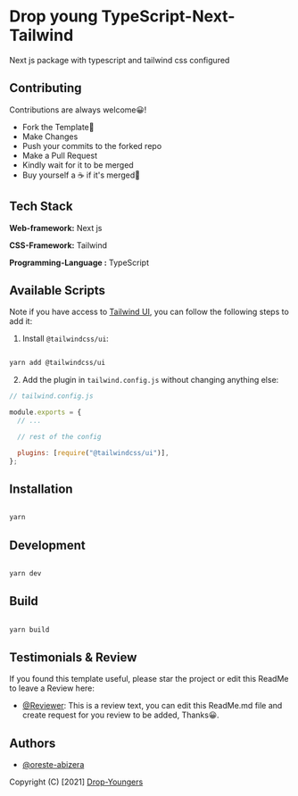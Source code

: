 # Drop young TypeScript-Next-Tailwind

Next js package with typescript and tailwind css configured

## Contributing

Contributions are always welcome😀!

- Fork the Template🍴
- Make Changes
- Push your commits to the forked repo
- Make a Pull Request
- Kindly wait for it to be merged
- Buy yourself a ☕ if it's merged🎉

  
## Tech Stack


**Web-framework:** Next js

**CSS-Framework:** Tailwind

**Programming-Language :** TypeScript

## Available Scripts

Note if you have access to [Tailwind UI](https://tailwindui.com), you can follow the following steps to add it:

1. Install `@tailwindcss/ui`:

```sh

yarn add @tailwindcss/ui

```

2. Add the plugin in `tailwind.config.js` without changing anything else:

```js
// tailwind.config.js

module.exports = {
  // ...

  // rest of the config

  plugins: [require("@tailwindcss/ui")],
};
```

## Installation

```sh

yarn

```

## Development

```sh

yarn dev

```

## Build

```sh

yarn build

```

## Testimonials & Review

If you found this template useful, please star the project or edit this ReadMe to leave a Review here:

- [@Reviewer](https://www.github.com/SauveJeanLuc): This is a review text, you can edit this ReadMe.md file and create request for you review to be added, Thanks😀.


  
## Authors
- [@oreste-abizera](https://www.github.com/oreste-abizera)


Copyright (C) [2021] [Drop-Youngers](https://www.github.com/Drop-Youngers)

